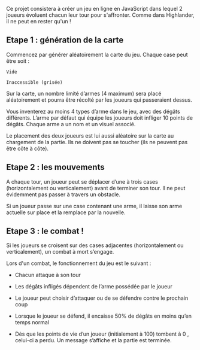 
Ce projet consistera à créer un jeu en ligne en JavaScript dans lequel 2 joueurs évoluent chacun leur tour pour s'affronter. Comme dans Highlander, il ne peut en rester qu'un !

## Etape 1 : génération de la carte

Commencez par générer aléatoirement la carte du jeu. Chaque case peut être soit :

    Vide

    Inaccessible (grisée)

Sur la carte, un nombre limité d’armes (4 maximum) sera placé aléatoirement et pourra être récolté par les joueurs qui passeraient dessus.

Vous inventerez au moins 4 types d’arme dans le jeu, avec des dégâts différents. L’arme par défaut qui équipe les joueurs doit infliger 10 points de dégâts. Chaque arme a un nom et un visuel associé.

Le placement des deux joueurs est lui aussi aléatoire sur la carte au chargement de la partie. Ils ne doivent pas se toucher (ils ne peuvent pas être côte à côte).


## Etape 2 : les mouvements

A chaque tour, un joueur peut se déplacer d’une à trois cases (horizontalement ou verticalement) avant de terminer son tour. Il ne peut évidemment pas passer à travers un obstacle.

Si un joueur passe sur une case contenant une arme, il laisse son arme actuelle sur place et la remplace par la nouvelle.



## Etape 3 : le combat !

Si les joueurs se croisent sur des cases adjacentes (horizontalement ou verticalement), un combat à mort s’engage.

Lors d'un combat, le fonctionnement du jeu est le suivant :

* Chacun attaque à son tour

* Les dégâts infligés dépendent de l’arme possédée par le joueur

* Le joueur peut choisir d’attaquer ou de se défendre contre le prochain coup

* Lorsque le joueur se défend, il encaisse 50% de dégâts en moins qu’en temps normal

* Dès que les points de vie d’un joueur (initialement à 100) tombent à 0 , celui-ci a perdu. Un message s’affiche et la partie est terminée.
    
    
